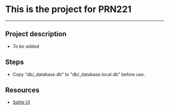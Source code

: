 # This is the project for PRN221

---

## Project description

- *To be added*

## Steps

- Copy "db/_database.db" to "db/_database.local.db" before use.

## Resources

- [Sqlite UI](https://sqlitebrowser.org/dl/)
